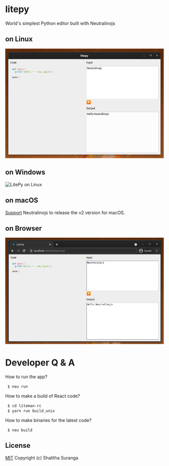 # litepy
World's simplest Python editor built with Neutralinojs

## on Linux
![LitePy on Linux](media/litepy_prev_linux.png)

## on Windows
![LitePy on Linux](media/litepy_prev_windows.png)

## on macOS
[Support](https://github.com/neutralinojs/v2-specification) Neutralinojs to release the v2 version for macOS.

## on Browser
![Liteman on Browser](media/litepy_prev_web.png)

# Developer Q & A

How to run the app?

```
 $ neu run
```

How to make a build of React code?

```
 $ cd liteman-rc
 $ yarn run build_unix
```

How to make binaries for the latest code?

```
 $ neu build
```

## License

[MIT](LICENSE)
Copyright (c) Shalitha Suranga

